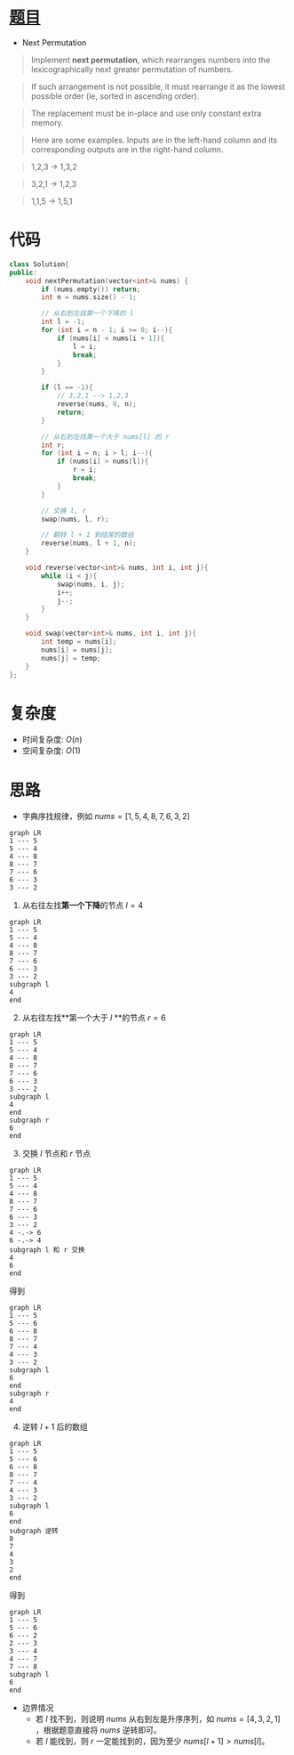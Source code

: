 # [题目](https://leetcode.com/problems/next-permutation/)

* Next Permutation

> Implement **next permutation**, which rearranges numbers into the lexicographically next greater permutation of numbers.

> If such arrangement is not possible, it must rearrange it as the lowest possible order (ie, sorted in ascending order).

> The replacement must be in-place and use only constant extra memory.

> Here are some examples. Inputs are in the left-hand column and its corresponding outputs are in the right-hand column.

>    1,2,3 → 1,3,2

>    3,2,1 → 1,2,3

>    1,1,5 → 1,5,1


# 代码

```cpp
class Solution{
public:
    void nextPermutation(vector<int>& nums) {
        if (nums.empty()) return;
        int n = nums.size() - 1;

        // 从右到左找第一个下降的 l
        int l = -1;
        for (int i = n - 1; i >= 0; i--){
            if (nums[i] < nums[i + 1]){
                l = i;
                break;
            }
        }

        if (l == -1){
            // 3,2,1 --> 1,2,3
            reverse(nums, 0, n);
            return;
        }

        // 从右到左找第一个大于 nums[l] 的 r
        int r;
        for (int i = n; i > l; i--){
            if (nums[i] > nums[l]){
                r = i;
                break;
            }
        }

        // 交换 l, r
        swap(nums, l, r);

        // 翻转 l + 1 到结尾的数组
        reverse(nums, l + 1, n);
    }

    void reverse(vector<int>& nums, int i, int j){
        while (i < j){
            swap(nums, i, j);
            i++;
            j--;
        }
    }

    void swap(vector<int>& nums, int i, int j){
        int temp = nums[i];
        nums[i] = nums[j];
        nums[j] = temp;
    }
};
```

# 复杂度

* 时间复杂度: $O(n)$
* 空间复杂度: $O(1)$

# 思路

* 字典序找规律，例如 $nums = [1,5,4,8,7,6,3,2]$
```mermaid
graph LR
1 --- 5 
5 --- 4
4 --- 8
8 --- 7
7 --- 6
6 --- 3
3 --- 2
```

1. 从右往左找**第一个下降**的节点 $l = 4$
```mermaid
graph LR
1 --- 5 
5 --- 4
4 --- 8
8 --- 7
7 --- 6
6 --- 3
3 --- 2
subgraph l
4
end
```
2.  从右往左找**第一个大于 $l$ **的节点 $r = 6$
```mermaid
graph LR
1 --- 5 
5 --- 4
4 --- 8
8 --- 7
7 --- 6
6 --- 3
3 --- 2
subgraph l
4
end
subgraph r
6
end
```
3. 交换 $l$ 节点和 $r$ 节点
```mermaid
graph LR
1 --- 5 
5 --- 4
4 --- 8
8 --- 7
7 --- 6
6 --- 3
3 --- 2
4 -.-> 6
6 -.-> 4
subgraph l 和 r 交换
4
6
end
```
得到
```mermaid
graph LR
1 --- 5 
5 --- 6
6 --- 8
8 --- 7
7 --- 4
4 --- 3
3 --- 2
subgraph l
6
end
subgraph r
4
end
```

4. 逆转 $l + 1$ 后的数组
```mermaid
graph LR
1 --- 5 
5 --- 6
6 --- 8
8 --- 7
7 --- 4
4 --- 3
3 --- 2
subgraph l
6
end
subgraph 逆转
8
7
4
3
2
end
```
得到
```mermaid
graph LR
1 --- 5 
5 --- 6
6 --- 2
2 --- 3
3 --- 4
4 --- 7
7 --- 8
subgraph l
6
end
```

* 边界情况
  * 若 $l$ 找不到，则说明 $nums$ 从右到左是升序序列，如 $nums = [4,3,2,1]$ ，根据题意直接将 $nums$ 逆转即可。
  * 若 $l$ 能找到，则 $r$ 一定能找到的，因为至少 $nums[l + 1] > nums[l]$。
